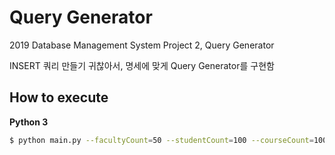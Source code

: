 # Query Generator
2019 Database Management System Project 2, Query Generator

INSERT 쿼리 만들기 귀찮아서, 명세에 맞게 Query Generator를 구현함

## How to execute
**Python 3**
```bash
$ python main.py --facultyCount=50 --studentCount=100 --courseCount=100 --outputFile="output.sql"
```
